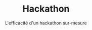 ---
title: Hackathon
subtitle: L'efficacité d'un hackathon sur-mesure
description: Nous travaillons avec des écoles d’ingénieurie informatique, laboratoires de recherche et indépendants talentueux. La position et le réseau de Boot-Start est mis à disposition des entreprises souhaitant réaliser <b> un vrai hackathon de qualité </b> avec une organisation minutieuse et la présence de vrais « cadors » de l’informatique pour piloter les équipes efficacement. Nous vous proposons de <b> mélanger cette intelligence collective à vos équipes </b> en intégrant vos collaborateurs à l’évènement.
description2: Nous vous accompagnons également dans la formulation de la problématique afin que les résultats puissent être les plus opérationnels et adaptables à votre environnement technologique.
category: presentation
subcategory: gc
layout: presentation
pic: /img/show/hackathon-organisateur-lyon.jpg
text-left: yes
---